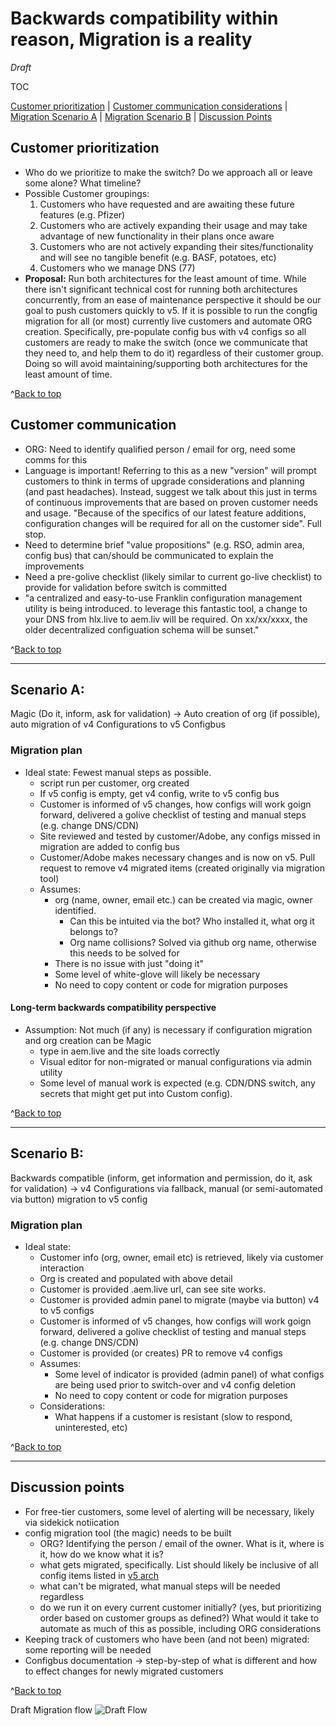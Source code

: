 # Backwards compatibility within reason, Migration is a reality

*Draft*

TOC

[Customer prioritization](https://github.com/adobe/helix-home/blob/main/hackathons/12-psp/3-migration/index.md#customer-prioritization) | 
[Customer communication considerations](https://github.com/adobe/helix-home/blob/main/hackathons/12-psp/3-migration/index.md#customer-communication) | 
[Migration Scenario A](https://github.com/adobe/helix-home/blob/main/hackathons/12-psp/3-migration/index.md#scenario-a) | 
[Migration Scenario B](https://github.com/adobe/helix-home/blob/main/hackathons/12-psp/3-migration/index.md#scenario-b) | 
[Discussion Points](https://github.com/adobe/helix-home/blob/main/hackathons/12-psp/3-migration/index.md#discussion-points)
 
## Customer prioritization
- Who do we prioritize to make the switch? Do we approach all or leave some alone? What timeline?
- Possible Customer groupings:
    1. Customers who have requested and are awaiting these future features (e.g. Pfizer)
    2. Customers who are actively expanding their usage and may take advantage of new functionality in their plans once aware
    3. Customers who are not actively expanding their sites/functionality and will see no tangible benefit (e.g. BASF, potatoes, etc)
    4. Customers who we manage DNS (77)
- **Proposal:**  Run both architectures for the least amount of time. While there isn't significant technical cost for running both architectures concurrently, from an ease of maintenance perspective it should be our goal to push customers quickly to v5. If it is possible to run the congfig migration for all (or most) currently live customers and automate ORG creation. Specifically, pre-populate config bus with v4 configs so all customers are ready to make the switch (once we communicate that they need to, and help them to do it) regardless of their customer group.  Doing so will avoid maintaining/supporting both architectures for the least amount of time.  

  
^[Back to top](https://github.com/adobe/helix-home/blob/main/hackathons/12-psp/3-migration/index.md#backwards-compatibility-within-reason-migration-is-a-reality)


## Customer communication
- ORG: Need to identify qualified person / email for org, need some comms for this 
- Language is important! Referring to this as a new "version" will prompt customers to think in terms of upgrade considerations and planning (and past headaches).  Instead, suggest we talk about this just in terms of continuous improvements that are based on proven customer needs and usage. "Because of the specifics of our latest feature additions, configuration changes will be required for all on the customer side". Full stop. 
- Need to determine brief "value propositions" (e.g. RSO, admin area, config bus) that can/should be communicated to explain the improvements
- Need a pre-golive checklist (likely similar to current go-live checklist) to provide for validation before switch is committed
- "a centralized and easy-to-use Franklin configuration management utility is being introduced.  to leverage this fantastic tool, a change to your DNS from hlx.live to aem.liv will be required.  On xx/xx/xxxx, the older decentralized configuation schema will be sunset."
  
^[Back to top](https://github.com/adobe/helix-home/blob/main/hackathons/12-psp/3-migration/index.md#backwards-compatibility-within-reason-migration-is-a-reality)

---


## Scenario A: 
Magic (Do it, inform, ask for validation) -> Auto creation of org (if possible), auto migration of v4 Configurations to v5 Configbus
### Migration plan
 
 - Ideal state: Fewest manual steps as possible. 
    - script run per customer, org created
    - If v5 config is empty, get v4 config, write to v5 config bus
    - Customer is informed of v5 changes, how configs will work goign forward, delivered a golive checklist of testing and manual steps (e.g. change DNS/CDN)
    - Site reviewed and tested by customer/Adobe, any configs missed in migration are added to config bus
    - Customer/Adobe makes necessary changes and is now on v5.  Pull request to remove v4 migrated items (created originally via migration tool)
    - Assumes:
       - org (name, owner, email etc.) can be created via magic, owner identified.
          - Can this be intuited via the bot? Who installed it, what org it belongs to?
          - Org name collisions? Solved via github org name, otherwise this needs to be solved for
      - There is no issue with just "doing it"
      - Some level of white-glove will likely be necessary
      - No need to copy content or code for migration purposes

#### Long-term backwards compatibility perspective
- Assumption: Not much (if any) is necessary if configuration migration and org creation can be Magic 
    - type in aem.live and the site loads correctly 
    - Visual editor for non-migrated or manual configurations via admin utility
    - Some level of manual work is expected (e.g. CDN/DNS switch, any secrets that might get put into Custom config).

   
^[Back to top](https://github.com/adobe/helix-home/blob/main/hackathons/12-psp/3-migration/index.md#backwards-compatibility-within-reason-migration-is-a-reality)

---


## Scenario B: 
Backwards compatible (inform, get information and permission, do it, ask for validation) -> v4 Configurations via fallback, manual (or semi-automated via button) migration to v5 config

### Migration plan
 
- Ideal state: 
    - Customer info (org, owner, email etc) is retrieved, likely via customer interaction
    - Org is created and populated with above detail
    - Customer is provided .aem.live url, can see site works. 
    - Customer is provided admin panel to migrate (maybe via button) v4 to v5 configs
    - Customer is informed of v5 changes, how configs will work goign forward, delivered a golive checklist of testing and manual steps (e.g. change DNS/CDN)
    - Customer is provided (or creates) PR to remove v4 configs
    - Assumes:
      - Some level of indicator is provided (admin panel) of what configs are being used prior to switch-over and v4 config deletion
      - No need to copy content or code for migration purposes
    - Considerations:
      - What happens if a customer is resistant (slow to respond, uninterested, etc)

  
^[Back to top](https://github.com/adobe/helix-home/blob/main/hackathons/12-psp/3-migration/index.md#backwards-compatibility-within-reason-migration-is-a-reality)

---

## Discussion points
- For free-tier customers, some level of alerting will be necessary, likely via sidekick notiication
- config migration tool (the magic) needs to be built
    - ORG? Identifying the person / email of the owner. What is it, where is it, how do we know what it is?
    - what gets migrated, specifically.  List should likely be inclusive of all config items listed in [v5 arch](https://www.aem.live/drafts/uncled/helix5#config-service-aspects)
    - what can't be migrated, what manual steps will be needed regardless 
    - do we run it on every current customer initially? (yes, but prioritizing order based on customer groups as defined?)  What would it take to automate as much of this as possible, including ORG considerations
- Keeping track of customers who have been (and not been) migrated: some reporting will be needed
- Configbus documentation -> step-by-step of what is different and how to effect changes for newly migrated customers
  
^[Back to top](https://github.com/adobe/helix-home/blob/main/hackathons/12-psp/3-migration/index.md#backwards-compatibility-within-reason-migration-is-a-reality)


Draft Migration flow
![Draft Flow](https://github.com/adobe/helix-home/blob/main/hackathons/12-psp/3-migration/draftMigrationFlow.png)

